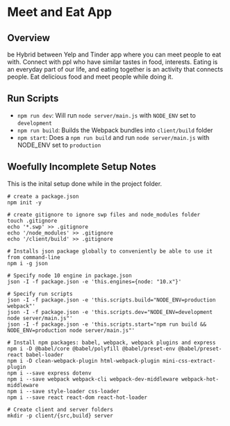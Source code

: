 # Meet and Eat App

## Overview

be Hybrid between Yelp and Tinder app where you can meet people to eat with. 
Connect with ppl who have similar tastes in food, interests. Eating is an everyday part 
of our life, and eating together is an activity that connects people.  Eat delicious food 
and meet people while doing it.

## Run Scripts

- `npm run dev`: Will run `node server/main.js` with `NODE_ENV` set to `development`
- `npm run build`: Builds the Webpack bundles into `client/build` folder
- `npm start`: Does a `npm run build` and run `node server/main.js` with NODE_ENV set to `production`

## Woefully Incomplete Setup Notes

This is the inital setup done while in the project folder.

```
# create a package.json
npm init -y

# create gitignore to ignore swp files and node_modules folder
touch .gitignore
echo '*.swp' >> .gitignore
echo '/node_modules' >> .gitignore
echo '/client/build' >> .gitignore

# Installs json package globally to conveniently be able to use it from command-line
npm i -g json

# Specify node 10 engine in package.json
json -I -f package.json -e 'this.engines={node: "10.x"}'

# Specify run scripts
json -I -f package.json -e 'this.scripts.build="NODE_ENV=production webpack"'
json -I -f package.json -e 'this.scripts.dev="NODE_ENV=development node server/main.js"'
json -I -f package.json -e 'this.scripts.start="npm run build && NODE_ENV=production node server/main.js"'

# Install npm packages: babel, webpack, webpack plugins and express
npm i -D @babel/core @babel/polyfill @babel/preset-env @babel/preset-react babel-loader
npm i -D clean-webpack-plugin html-webpack-plugin mini-css-extract-plugin
npm i --save express dotenv
npm i --save webpack webpack-cli webpack-dev-middleware webpack-hot-middleware
npm i --save style-loader css-loader
npm i --save react react-dom react-hot-loader

# Create client and server folders
mkdir -p client/{src,build} server
```
